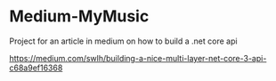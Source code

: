 # Medium-MyMusic
Project for an article in medium on how to build a .net core api

https://medium.com/swlh/building-a-nice-multi-layer-net-core-3-api-c68a9ef16368
